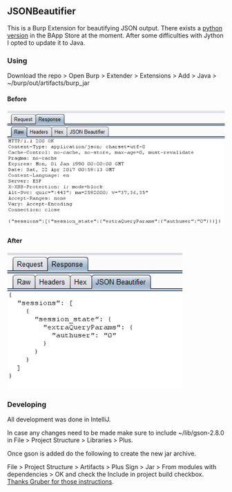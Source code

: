 ## JSONBeautifier

This is a Burp Extension for beautifying JSON output.  There exists a [python version](https://portswigger.net/bappstore/showbappdetails.aspx?uuid=ceed5b1568ba4b92abecce0dff1e1f2c) in the BApp Store at the moment.  After some difficulties with Jython I opted to update it to Java.

### Using
Download the repo > Open Burp > Extender > Extensions > Add > Java > ~/burp/out/artifacts/burp_jar

#### Before
<img src="/img/JSONRaw.PNG"/>

#### After
<img src="/img/JSONBeautified.PNG"/>

### Developing
All development was done in IntelliJ.

In case any changes need to be made make sure to include ~/lib/gson-2.8.0 in File > Project Structure > Libraries > Plus.  

Once gson is added do the following to create the new jar archive. 

File > Project Structure > Artifacts > Plus Sign > Jar > From modules with dependencies > OK and check the Include in project build checkbox.
[Thanks Gruber for those instructions](https://github.com/NetSPI/Wsdler/blob/master/README.md#how-to-compile).
